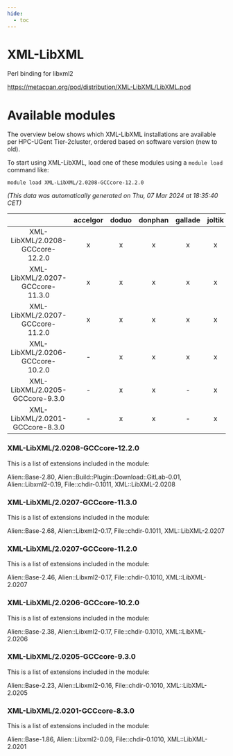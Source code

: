 ```yaml
---
hide:
  - toc
---
```


XML-LibXML
==========


Perl binding for libxml2

https://metacpan.org/pod/distribution/XML-LibXML/LibXML.pod
# Available modules


The overview below shows which XML-LibXML installations are available per HPC-UGent Tier-2cluster, ordered based on software version (new to old).

To start using XML-LibXML, load one of these modules using a `module load` command like:

```shell
module load XML-LibXML/2.0208-GCCcore-12.2.0
```

*(This data was automatically generated on Thu, 07 Mar 2024 at 18:35:40 CET)*  

| |accelgor|doduo|donphan|gallade|joltik|skitty|
| :---: | :---: | :---: | :---: | :---: | :---: | :---: |
|XML-LibXML/2.0208-GCCcore-12.2.0|x|x|x|x|x|x|
|XML-LibXML/2.0207-GCCcore-11.3.0|x|x|x|x|x|x|
|XML-LibXML/2.0207-GCCcore-11.2.0|x|x|x|x|x|x|
|XML-LibXML/2.0206-GCCcore-10.2.0|-|x|x|x|x|x|
|XML-LibXML/2.0205-GCCcore-9.3.0|-|x|x|-|x|x|
|XML-LibXML/2.0201-GCCcore-8.3.0|-|x|x|-|x|x|


### XML-LibXML/2.0208-GCCcore-12.2.0

This is a list of extensions included in the module:

Alien::Base-2.80, Alien::Build::Plugin::Download::GitLab-0.01, Alien::Libxml2-0.19, File::chdir-0.1011, XML::LibXML-2.0208

### XML-LibXML/2.0207-GCCcore-11.3.0

This is a list of extensions included in the module:

Alien::Base-2.68, Alien::Libxml2-0.17, File::chdir-0.1011, XML::LibXML-2.0207

### XML-LibXML/2.0207-GCCcore-11.2.0

This is a list of extensions included in the module:

Alien::Base-2.46, Alien::Libxml2-0.17, File::chdir-0.1010, XML::LibXML-2.0207

### XML-LibXML/2.0206-GCCcore-10.2.0

This is a list of extensions included in the module:

Alien::Base-2.38, Alien::Libxml2-0.17, File::chdir-0.1010, XML::LibXML-2.0206

### XML-LibXML/2.0205-GCCcore-9.3.0

This is a list of extensions included in the module:

Alien::Base-2.23, Alien::Libxml2-0.16, File::chdir-0.1010, XML::LibXML-2.0205

### XML-LibXML/2.0201-GCCcore-8.3.0

This is a list of extensions included in the module:

Alien::Base-1.86, Alien::Libxml2-0.09, File::chdir-0.1010, XML::LibXML-2.0201